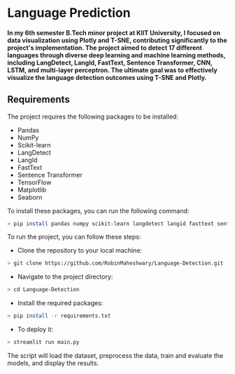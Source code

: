 # Language Prediction

#### In my 6th semester B.Tech minor project at KIIT University, I focused on data visualization using Plotly and T-SNE, contributing significantly to the project's implementation. The project aimed to detect 17 different languages through diverse deep learning and machine learning methods, including LangDetect, LangId, FastText, Sentence Transformer, CNN, LSTM, and multi-layer perceptron. The ultimate goal was to effectively visualize the language detection outcomes using T-SNE and Plotly.

## Requirements
The project requires the following packages to be installed:

- Pandas
- NumPy
- Scikit-learn
- LangDetect
- LangId
- FastText
- Sentence Transformer
- TensorFlow
- Matplotlib
- Seaborn

To install these packages, you can run the following command:

```bash
> pip install pandas numpy scikit-learn langdetect langid fasttext sentence-transformers tensorflow matplotlib seaborn
```

To run the project, you can follow these steps:

- Clone the repository to your local machine:
```bash
> git clone https://github.com/RobinMaheshwary/Language-Detection.git
```

- Navigate to the project directory:
```bash
> cd Language-Detection
```

- Install the required packages:

```bash
> pip install -r requirements.txt
```

- To deploy it:
```bash
> streamlit run main.py
```

The script will load the dataset, preprocess the data, train and evaluate the models, and display the results.
